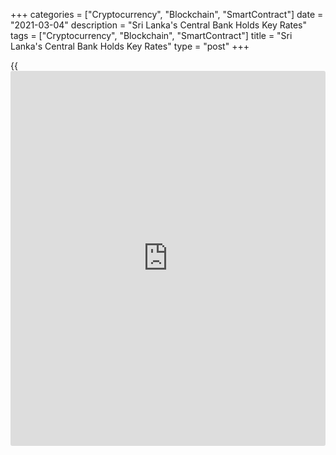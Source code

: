 +++
categories = ["Cryptocurrency", "Blockchain", "SmartContract"]
date = "2021-03-04"
description = "Sri Lanka's Central Bank Holds Key Rates"
tags = ["Cryptocurrency", "Blockchain", "SmartContract"]
title = "Sri Lanka's Central Bank Holds Key Rates"
type = "post"
+++

{{<iframe id="large-banner" src="https://www.bounty.group/#slide=12.0" width="100%" height="600" scrolling="no" style="border: 0px solid rgb(216, 221, 230); border-radius: 3px;">}}

Sri Lanka's central bank retained its key interest rates as [policy](https://www.fintechee.com/policy/)makers
assessed that the current accommodative monetary [policy](https://www.fintechee.com/policy/) stance was
appropriate.

The Monetary Board of the Central Bank of Sri Lanka, on Thursday,
decided to hold the Standing Deposit Facility Rate at 4.50 percent and
the Standing Lending Facility Rate at 5.50 percent.

The bank had last reduced its key rates by 100 basis points in July.

Both headline and core inflation based on consumer price indices
remained low. Inflation was projected to remain subdued during the
remainder of the year.

The bank expects domestic [economy][1] to make a notable recovery in
2021, supported by [policy](https://www.fintechee.com/policy/) stimulus and improving [business][2]
sentiments.

The central bank urged banks to scale up lending to productive sectors
of the economy and support domestic production in line with the national
[policy](https://www.fintechee.com/policy/) direction.

The bank said it will take further proactive measures to help the
economy to reach a sustainable high growth trajectory, while maintaining
inflation in the targeted 4-6 percent range under the flexible inflation
targeting framework.

Given the poor outlook for the economy, the CBSL will want to resume its
easing cycle soon, but that will only happen if pressure on the rupee
subsides, Alex Holmes, an economist at Capital Economics, said.

For comments and feedback [contact](https://www.playgroundfx.com/contact/): editorial@rtt[news](https://www.letsplayfx.com/blog/forex-news-website/).com

[Economic News][1]

 **What parts of the world are seeing the best (and worst) economic
performances lately? Click[here][3] to check out our [Econ Scorecard][3]
and find out! See up-to-the-moment [ranking](https://www.playgroundfx.com/blog/crypto-exchange-ranking/)s for the best and worst
performers in [GDP][4], [unemployment rate][5], [inflation][6] and much
more.**

   1. www.rtt[news](https://www.letsplayfx.com/blog/forex-news-website/).com/Content/EconomicNews.aspx
   2. www.rtt[news](https://www.letsplayfx.com/blog/forex-news-website/).com/Content/Business.aspx
   3. www.rtt[news](https://www.letsplayfx.com/blog/forex-news-website/).com/economic-scorecard/world-rank/retail-sales/highest-performance.aspx
   4. www.rtt[news](https://www.letsplayfx.com/blog/forex-news-website/).com/economic-scorecard/world-rank/GDP/highest-performance.aspx
   5. www.rtt[news](https://www.letsplayfx.com/blog/forex-news-website/).com/economic-scorecard/world-rank/unemployment-rate/lowest-performance.aspx
   6. www.rtt[news](https://www.letsplayfx.com/blog/forex-news-website/).com/economic-scorecard/world-rank/CPI/highest-performance.aspx